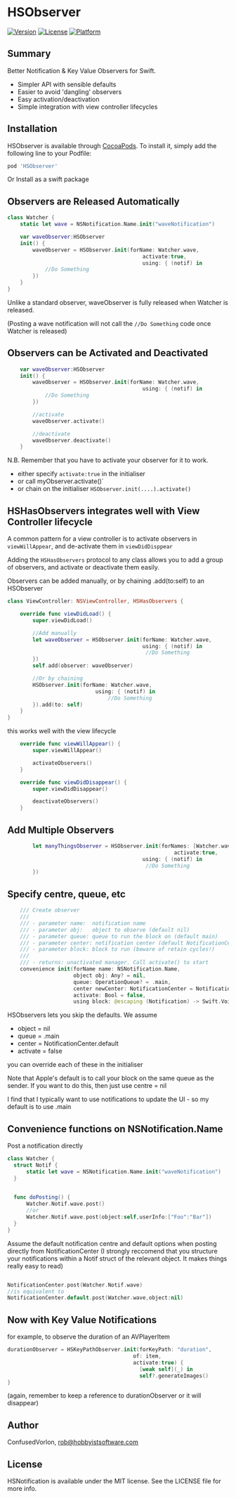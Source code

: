 # HSObserver

[![Version](https://img.shields.io/cocoapods/v/HSObserver.svg?style=flat)](https://cocoapods.org/pods/HSObserver)
[![License](https://img.shields.io/cocoapods/l/HSObserver.svg?style=flat)](https://cocoapods.org/pods/HSObserver)
[![Platform](https://img.shields.io/cocoapods/p/HSObserver.svg?style=flat)](https://cocoapods.org/pods/HSObserver)

## Summary

Better Notification & Key Value Observers for Swift.

* Simpler API with sensible defaults
* Easier to avoid 'dangling' observers
* Easy activation/deactivation
* Simple integration with view controller lifecycles


## Installation

HSObserver is available through [CocoaPods](https://cocoapods.org). To install
it, simply add the following line to your Podfile:

```ruby
pod 'HSObserver'
```

Or Install as a swift package


## Observers are Released Automatically

```swift
class Watcher {
    static let wave = NSNotification.Name.init("waveNotification")

    var waveObserver:HSObserver
    init() {
        waveObserver = HSObserver.init(forName: Watcher.wave,
                                           activate:true,
                                           using: { (notif) in
            //Do Something
        })
    }
}
```

Unlike a standard observer, waveObserver is fully released when Watcher is released. 

(Posting a wave notification will not call the `//Do Something` code once Watcher is released)

## Observers can be Activated and Deactivated

```swift
    var waveObserver:HSObserver
    init() {
        waveObserver = HSObserver.init(forName: Watcher.wave,
                                           using: { (notif) in
            //Do Something
        })

        //activate
        waveObserver.activate()

        //deactivate
        waveObserver.deactivate()
    }
```

N.B. Remember that you have to activate your observer for it to work.

* either specify `activate:true` in the initialiser
* or call myObserver.activate()`
* or chain on the initialiser `HSObserver.init(....).activate()`


## HSHasObservers integrates well with View Controller lifecycle

A common pattern for a view controller is to activate observers in `viewWillAppear`, and de-activate them in `viewDidDisppear`

Adding the `HSHasObservers` protocol to any class allows you to add a group of observers, and activate or deactivate them easily.

Observers can be added manually, or by chaining .add(to:self) to an HSObserver

```swift
class ViewController: NSViewController, HSHasObservers {

    override func viewDidLoad() {
        super.viewDidLoad()

        //Add manually
        let waveObserver = HSObserver.init(forName: Watcher.wave,
                                           using: { (notif) in
                                            //Do Something
        })
        self.add(observer: waveObserver)

        //Or by chaining
        HSObserver.init(forName: Watcher.wave,
                            using: { (notif) in
                                //Do Something
        }).add(to: self)
    }
}
```

this works well with the view lifecycle

```swift
    override func viewWillAppear() {
        super.viewWillAppear()

        activateObservers()
    }

    override func viewDidDisappear() {
        super.viewDidDisappear()

        deactivateObservers()
    }
```

## Add Multiple Observers

```swift
        let manyThingsObserver = HSObserver.init(forNames: [Watcher.wave,Watcher.hello] ,
                                                     activate:true,
                                           using: { (notif) in
                                            //Do Something
        })
```

## Specify centre, queue, etc

```swift
    /// Create observer
    ///
    /// - parameter name:  notification name
    /// - parameter obj:   object to observe (default nil)
    /// - parameter queue: queue to run the block on (default main)
    /// - parameter center: notification center (default NotificationCenter.default)
    /// - parameter block: block to run (beware of retain cycles!)
    ///
    /// - returns: unactivated manager. Call activate() to start
    convenience init(forName name: NSNotification.Name,
                     object obj: Any? = nil,
                     queue: OperationQueue? = .main,
                     center newCenter: NotificationCenter = NotificationCenter.default,
                     activate: Bool = false,
                     using block: @escaping (Notification) -> Swift.Void)
```

HSObservers lets you skip the defaults. We assume

* object = nil
* queue = .main
* center = NotificationCenter.default
* activate = false

you can override each of these in the initialiser

Note that Apple's default is to call your block on the same queue as the sender. If you want to do this, then just use centre = nil

I find that I typically want to use notifications to update the UI - so my default is to use .main

## Convenience functions on NSNotification.Name

Post a notification directly
  
  ```swift
  class Watcher {
    struct Notif {
        static let wave = NSNotification.Name.init("waveNotification")
    }
      

    func doPosting() {
        Watcher.Notif.wave.post()
        //or
        Watcher.Notif.wave.post(object:self,userInfo:["Foo":"Bar"])
    }
  }
  ```

Assume the default notification centre and default options when posting directly from NotificationCenter
(I strongly reccomend that you structure your notifications within a Notif struct of the relevant object. It makes things really easy to read)

  ```swift
  
  NotificationCenter.post(Watcher.Notif.wave)
  //is equivalent to
  NotificationCenter.default.post(Watcher.wave,object:nil)
  
  ```
    
## Now with Key Value Notifications

for example, to observe the duration of an AVPlayerItem

  ```swift
durationObserver = HSKeyPathObserver.init(forKeyPath: "duration",
                                          of: item,
                                          activate:true) {
                                            [weak self](_) in
                                            self?.generateImages()
}
  ```
  
  (again, remember to keep a reference to durationObserver or it will disappear)
    

## Author

ConfusedVorlon, rob@hobbyistsoftware.com

## License

HSNotification is available under the MIT license. See the LICENSE file for more info.
